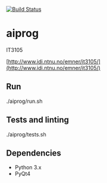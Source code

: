 [![Build Status](https://magnum.travis-ci.com/krisvage/aiprog.svg?token=aptDrbLtsyuRiYndefvn)](https://magnum.travis-ci.com/krisvage/aiprog)

# aiprog

IT3105

[http://www.idi.ntnu.no/emner/it3105/](http://www.idi.ntnu.no/emner/it3105/)

## Run

./aiprog/run.sh

## Tests and linting

./aiprog/tests.sh

## Dependencies

* Python 3.x
* PyQt4
